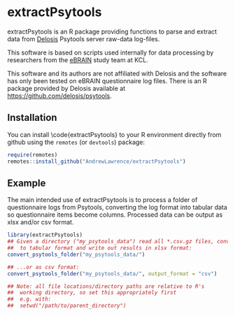 
# extractPsytools

extractPsytools is an R package providing functions to parse and extract
data from [Delosis](https://www.delosis.com/) Psytools server raw-data 
log-files.

This software is based on scripts used internally for data processing by 
researchers from the [eBRAIN](https://www.ebrainstudy.com/) study team at KCL.

This software and its authors are not affiliated with Delosis and the software
has only been tested on eBRAIN questionnaire log files. 
There is an R package provided by Delosis available at 
https://github.com/delosis/psytools.

## Installation

You can install \code{extractPsytools} to your R environment directly from
github using the `remotes` (or `devtools`) package:

``` r
require(remotes)
remotes::install_github("AndrewLawrence/extractPsytools")
```

## Example

The main intended use of extractPsytools is to process a folder of 
questionnaire logs from Psytools, converting the log format into tabular data
so questionnaire items become columns. Processed data can be output as xlsx 
and/or csv format.

``` r
library(extractPsytools)
## Given a directory ("my_psytools_data") read all *.csv.gz files, convert 
##  to tabular format and write out results in xlsx format:
convert_psytools_folder("my_psytools_data/")

## ...or as csv format:
convert_psytools_folder("my_psytools_data/", output_format = "csv")

## Note: all file locations/directory paths are relative to R's
##  working directory, so set this appropriately first 
##  e.g. with:
##  setwd("/path/to/parent_directory")
```

